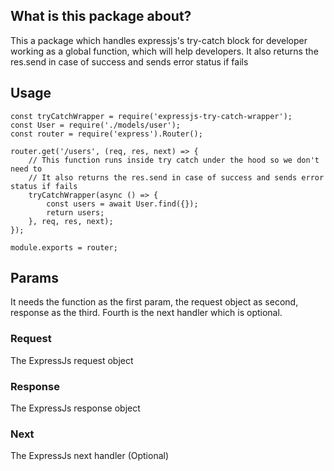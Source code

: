 ## What is this package about?
This a package which handles expressjs's try-catch block for developer working as a global function, which will help developers. It also returns the res.send in case of success and sends error status if fails

## Usage
```
const tryCatchWrapper = require('expressjs-try-catch-wrapper');
const User = require('./models/user');
const router = require('express').Router();

router.get('/users', (req, res, next) => {
    // This function runs inside try catch under the hood so we don't need to
    // It also returns the res.send in case of success and sends error status if fails
    tryCatchWrapper(async () => {
        const users = await User.find({});
        return users;
    }, req, res, next);
});

module.exports = router;
```

## Params
It needs the function as the first param, the request object as second, response as the third. Fourth is the next handler which is optional.

### Request
The ExpressJs request object

### Response
The ExpressJs response object

### Next
The ExpressJs next handler (Optional)
